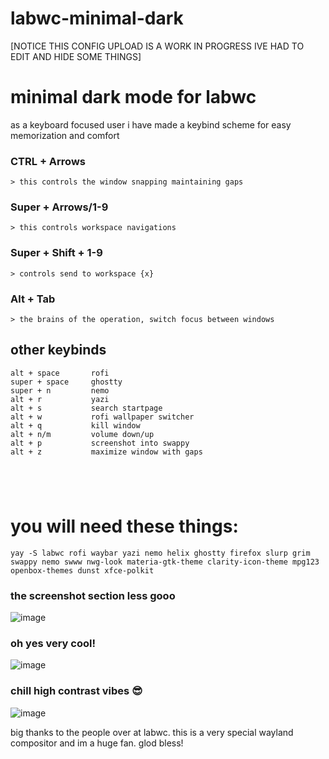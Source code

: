 # labwc-minimal-dark

[NOTICE THIS CONFIG UPLOAD IS A WORK IN PROGRESS IVE HAD TO EDIT AND HIDE SOME THINGS]

# minimal dark mode for labwc

as a keyboard focused user i have made a keybind scheme for easy memorization and comfort

### CTRL + Arrows
    > this controls the window snapping maintaining gaps

### Super + Arrows/1-9
    > this controls workspace navigations

### Super + Shift + 1-9
    > controls send to workspace {x}

### Alt + Tab
    > the brains of the operation, switch focus between windows

## other keybinds
```
alt + space       rofi
super + space     ghostty
super + n         nemo
alt + r           yazi
alt + s           search startpage
alt + w           rofi wallpaper switcher
alt + q           kill window
alt + n/m         volume down/up
alt + p           screenshot into swappy
alt + z           maximize window with gaps



 
```
# you will need these things:
```
yay -S labwc rofi waybar yazi nemo helix ghostty firefox slurp grim swappy nemo swww nwg-look materia-gtk-theme clarity-icon-theme mpg123 openbox-themes dunst xfce-polkit
```
### the screenshot section less gooo
![image](https://github.com/user-attachments/assets/c3dc7dc6-ed7d-4821-9a09-c455f8f0a90c)

### oh yes very cool!
![image](https://github.com/user-attachments/assets/97a2ad79-0f56-420d-be4c-281f6d1a9910)

### chill high contrast vibes 😎
![image](https://github.com/user-attachments/assets/3cbb2f27-2e53-486d-9f65-b82deda79e23)

big thanks to the people over at labwc. this is a very special wayland compositor and im a huge fan. glod bless!
